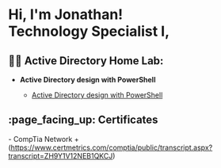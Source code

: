 


<h1>Hi, I'm Jonathan! <br/><b>Technology Specialist I</b>,

<h2>👨‍💻 Active Directory Home Lab:</h2>

- <b> Active Directory design with PowerShell </b>

   - [Active Directory design with PowerShell](https://github.com/Cuellar-23/Active-Directory-design-with-PowerShell/blob/main/README.md)


<h2> :page_facing_up: Certificates </h2>

  -</b>  CompTia Network + (https://www.certmetrics.com/comptia/public/transcript.aspx?transcript=ZH9Y1V12NEB1QKCJ) </b>
  

<!--


- 🔭 I’m currently working on ...
- 🌱 I’m currently learning ...
- 👯 I’m looking to collaborate on ...
- 🤔 I’m looking for help with ...
- 💬 Ask me about ...
- 📫 How to reach me: ...

- 😄 Pronouns: ...
- ⚡ Fun fact: ...
-->
